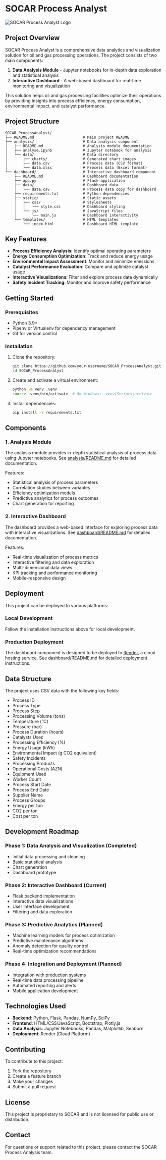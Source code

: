 # SOCAR Process Analyst

![SOCAR Process Analyst Logo](https://via.placeholder.com/800x200.png?text=SOCAR+Process+Analyst)

## Project Overview

SOCAR Process Analyst is a comprehensive data analytics and visualization solution for oil and gas processing operations. The project consists of two main components:

1. **Data Analysis Module** - Jupyter notebooks for in-depth data exploration and statistical analysis
2. **Interactive Dashboard** - A web-based dashboard for real-time monitoring and visualization

This solution helps oil and gas processing facilities optimize their operations by providing insights into process efficiency, energy consumption, environmental impact, and catalyst performance.

## Project Structure

```
SOCAR_ProcessAnalyst/
├── README.md                      # Main project README
├── analysis/                      # Data analysis component
│   ├── README.md                  # Analysis module documentation
│   ├── analyse.ipynb              # Jupyter notebook for analysis
│   └── data/                      # Data directory
│       ├── charts/                # Generated chart images
│       ├── data.csv               # Process data (CSV format)
│       └── data.xlsx              # Process data (Excel format)
└── dashboard/                     # Interactive dashboard component
    ├── README.md                  # Dashboard documentation
    ├── app.py                     # Flask application
    ├── data/                      # Dashboard data
    │   └── data.csv               # Process data copy for dashboard
    ├── requirements.txt           # Python dependencies
    ├── static/                    # Static assets
    │   ├── css/                   # Stylesheets
    │   │   └── style.css          # Dashboard styling
    │   └── js/                    # JavaScript files
    │       └── main.js            # Dashboard interactivity
    └── templates/                 # HTML templates
        └── index.html             # Dashboard HTML template
```

## Key Features

- **Process Efficiency Analysis**: Identify optimal operating parameters
- **Energy Consumption Optimization**: Track and reduce energy usage
- **Environmental Impact Assessment**: Monitor and minimize emissions
- **Catalyst Performance Evaluation**: Compare and optimize catalyst usage
- **Interactive Visualizations**: Filter and explore process data dynamically
- **Safety Incident Tracking**: Monitor and improve safety performance

## Getting Started

### Prerequisites

- Python 3.9+
- Pipenv or Virtualenv for dependency management
- Git for version control

### Installation

1. Clone the repository:
   ```bash
   git clone https://github.com/your-username/SOCAR_ProcessAnalyst.git
   cd SOCAR_ProcessAnalyst
   ```

2. Create and activate a virtual environment:
   ```bash
   python -m venv .venv
   source .venv/bin/activate  # On Windows: .venv\Scripts\activate
   ```

3. Install dependencies:
   ```bash
   pip install -r requirements.txt
   ```

## Components

### 1. Analysis Module

The analysis module provides in-depth statistical analysis of process data using Jupyter notebooks. See [analysis/README.md](analysis/README.md) for detailed documentation.

Features:
- Statistical analysis of process parameters
- Correlation studies between variables
- Efficiency optimization models
- Predictive analytics for process outcomes
- Chart generation for reporting

### 2. Interactive Dashboard

The dashboard provides a web-based interface for exploring process data with interactive visualizations. See [dashboard/README.md](dashboard/README.md) for detailed documentation.

Features:
- Real-time visualization of process metrics
- Interactive filtering and data exploration
- Multi-dimensional data views
- KPI tracking and performance monitoring
- Mobile-responsive design

## Deployment

This project can be deployed to various platforms:

### Local Development
Follow the installation instructions above for local development.

### Production Deployment
The dashboard component is designed to be deployed to [Render](https://render.com), a cloud hosting service. See [dashboard/README.md](dashboard/README.md) for detailed deployment instructions.

## Data Structure

The project uses CSV data with the following key fields:

- Process ID
- Process Type
- Process Step
- Processing Volume (tons)
- Temperature (°C)
- Pressure (bar)
- Process Duration (hours)
- Catalysts Used
- Processing Efficiency (%)
- Energy Usage (kWh)
- Environmental Impact (g CO2 equivalent)
- Safety Incidents
- Processing Products
- Operational Costs (AZN)
- Equipment Used
- Worker Count
- Process Start Date
- Process End Date
- Supplier Name
- Process Groups
- Energy per ton
- CO2 per ton
- Cost per ton

## Development Roadmap

### Phase 1: Data Analysis and Visualization (Completed)
- Initial data processing and cleaning
- Basic statistical analysis
- Chart generation
- Dashboard prototype

### Phase 2: Interactive Dashboard (Current)
- Flask backend implementation
- Interactive data visualizations
- User interface development
- Filtering and data exploration

### Phase 3: Predictive Analytics (Planned)
- Machine learning models for process optimization
- Predictive maintenance algorithms
- Anomaly detection for quality control
- Real-time optimization recommendations

### Phase 4: Integration and Deployment (Planned)
- Integration with production systems
- Real-time data processing pipeline
- Automated reporting and alerts
- Mobile application development

## Technologies Used

- **Backend**: Python, Flask, Pandas, NumPy, SciPy
- **Frontend**: HTML/CSS/JavaScript, Bootstrap, Plotly.js
- **Data Analysis**: Jupyter Notebooks, Pandas, Matplotlib, Seaborn
- **Deployment**: Render (Cloud Platform)

## Contributing

To contribute to this project:

1. Fork the repository
2. Create a feature branch
3. Make your changes
4. Submit a pull request

## License

This project is proprietary to SOCAR and is not licensed for public use or distribution.

## Contact

For questions or support related to this project, please contact the SOCAR Process Analysis team.